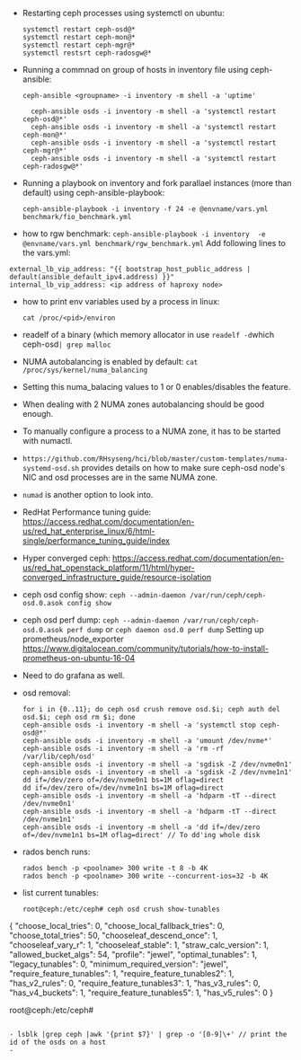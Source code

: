 - Restarting ceph processes using systemctl on ubuntu:

     ```
    systemctl restart ceph-osd@*
    systemctl restart ceph-mon@*
    systemctl restart ceph-mgr@*
    systemctl restsrt ceph-radosgw@*
   ```      
- Running a commnad on group of hosts in inventory file using ceph-ansible:

   `ceph-ansible <groupname> -i inventory -m shell -a 'uptime'
   `
   
   ```  
     ceph-ansible osds -i inventory -m shell -a 'systemctl restart ceph-osd@*'
     ceph-ansible osds -i inventory -m shell -a 'systemctl restart ceph-mon@*'
     ceph-ansible osds -i inventory -m shell -a 'systemctl restart ceph-mgr@*'
     ceph-ansible osds -i inventory -m shell -a 'systemctl restart ceph-radosgw@*'
     ```
 
- Running a 
playbook on inventory and fork parallael instances (more than default) using ceph-ansible-playbook:

  `ceph-ansible-playbook -i inventory -f 24 -e @envname/vars.yml benchmark/fio_benchmark.yml `

- how to rgw benchmark:
`ceph-ansible-playbook -i inventory  -e @envname/vars.yml benchmark/rgw_benchmark.yml`
 Add following lines to the vars.yml:
 
 ```
 external_lb_vip_address: "{{ bootstrap_host_public_address | default(ansible_default_ipv4.address) }}"
 internal_lb_vip_address: <ip address of haproxy node>
 
 ``` 
 
- how to print env variables used by a process in linux:

  `cat /proc/<pid>/environ`

- readelf of a binary (which memory allocator in use
  ` readelf -d `which ceph-osd` | grep malloc ` 
- NUMA autobalancing is enabled by default: `cat /proc/sys/kernel/numa_balancing` 
- Setting this numa_balacing values to 1 or 0 enables/disables the feature.
- When dealing with 2 NUMA zones autobalancing should be good enough.
- To manually configure a process to a NUMA zone, it has to be started with numactl. 
- `https://github.com/RHsyseng/hci/blob/master/custom-templates/numa-systemd-osd.sh` provides details on how to make sure ceph-osd node's NIC and osd processes are in the same NUMA zone.
- `numad` is another option to look into. 
- RedHat Performance tuning guide:
https://access.redhat.com/documentation/en-us/red_hat_enterprise_linux/6/html-single/performance_tuning_guide/index
- Hyper converged ceph: 
https://access.redhat.com/documentation/en-us/red_hat_openstack_platform/11/html/hyper-converged_infrastructure_guide/resource-isolation

- ceph osd config show: `ceph --admin-daemon /var/run/ceph/ceph-osd.0.asok config show` 
- ceph osd perf dump: `ceph --admin-daemon /var/run/ceph/ceph-osd.0.asok perf dump` or `ceph daemon osd.0 perf dump`
Setting up prometheus/node_exporter
https://www.digitalocean.com/community/tutorials/how-to-install-prometheus-on-ubuntu-16-04
- Need to do grafana as well.

- osd removal:

  ```
  for i in {0..11}; do ceph osd crush remove osd.$i; ceph auth del osd.$i; ceph osd rm $i; done
  ceph-ansible osds -i inventory -m shell -a 'systemctl stop ceph-osd@*'
  ceph-ansible osds -i inventory -m shell -a 'umount /dev/nvme*'
  ceph-ansible osds -i inventory -m shell -a 'rm -rf /var/lib/ceph/osd'
  ceph-ansible osds -i inventory -m shell -a 'sgdisk -Z /dev/nvme0n1'
  ceph-ansible osds -i inventory -m shell -a 'sgdisk -Z /dev/nvme1n1'
  dd if=/dev/zero of=/dev/nvme0n1 bs=1M oflag=direct
  dd if=/dev/zero of=/dev/nvme1n1 bs=1M oflag=direct
  ceph-ansible osds -i inventory -m shell -a 'hdparm -tT --direct /dev/nvme0n1'
  ceph-ansible osds -i inventory -m shell -a 'hdparm -tT --direct /dev/nvme1n1'
  ceph-ansible osds -i inventory -m shell -a 'dd if=/dev/zero of=/dev/nvme1n1 bs=1M oflag=direct' // To dd'ing whole disk
  
  ```
  
 - rados bench runs: 
    ```
    rados bench -p <poolname> 300 write -t 8 -b 4K
    rados bench -p <poolname> 300 write --concurrent-ios=32 -b 4K
    ```
    
 - list current tunables:
    
     ```
     root@ceph:/etc/ceph# ceph osd crush show-tunables
{
    "choose_local_tries": 0,
    "choose_local_fallback_tries": 0,
    "choose_total_tries": 50,
    "chooseleaf_descend_once": 1,
    "chooseleaf_vary_r": 1,
    "chooseleaf_stable": 1,
    "straw_calc_version": 1,
    "allowed_bucket_algs": 54,
    "profile": "jewel",
    "optimal_tunables": 1,
    "legacy_tunables": 0,
    "minimum_required_version": "jewel",
    "require_feature_tunables": 1,
    "require_feature_tunables2": 1,
    "has_v2_rules": 0,
    "require_feature_tunables3": 1,
    "has_v3_rules": 0,
    "has_v4_buckets": 1,
    "require_feature_tunables5": 1,
    "has_v5_rules": 0
}

root@ceph:/etc/ceph# 

```

- lsblk |grep ceph |awk '{print $7}' | grep -o '[0-9]\+' // print the id of the osds on a host
- 

